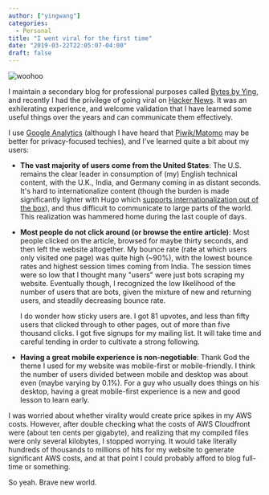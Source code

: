 ```yaml
---
author: ["yingwang"]
categories:
  - Personal
title: "I went viral for the first time"
date: "2019-03-22T22:05:07-04:00"
draft: false
---
```


![woohoo](/img/posts/2019/03/22/i_went_viral_1.png)

I maintain a secondary blog for professional purposes called [Bytes by
Ying](https://bytes.yingw787.com), and recently I had the privilege of going
viral on [Hacker News](https://news.ycombinator.com). It was an exhilerating
experience, and welcome validation that I have learned some useful things over
the years and can communicate them effectively.

I use [Google Analytics](https://marketingplatform.google.com/about/analytics/)
(although I have heard that [Piwik/Matomo](https://matomo.org/) may be better
for privacy-focused techies), and I've learned quite a bit about my users:

- **The vast majority of users come from the United States**: The U.S. remains
  the clear leader in consumption of (my) English technical content, with the
  U.K., India, and Germany coming in as distant seconds. It's hard to
  internationalize content (though the burden is made significantly lighter
  with Hugo which [supports internationalization out of the
  box](https://gohugo.io/content-management/multilingual/)), and thus
  difficult to communicate to large parts of the world. This realization was
  hammered home during the last couple of days.

- **Most people do not click around (or browse the entire article)**: Most
  people clicked on the article, browsed for maybe thirty seconds, and then
  left the website altogether. My bounce rate (rate at which users only
  visited one page) was quite high (~90%), with the lowest bounce rates and
  highest session times coming from India. The session times were so low that
  I thought many "users" were just bots scraping my website. Eventually
  though, I recognized the low likelihood of the number of users that are
  bots, given the mixture of new and returning users, and steadily decreasing
  bounce rate.

  I do wonder how sticky users are. I got 81 upvotes, and less than fifty
  users that clicked through to other pages, out of more than five thousand
  clicks. I got five signups for my mailing list. It will take time and
  careful tending in order to cultivate a strong following.

- **Having a great mobile experience is non-negotiable**: Thank God the theme
  I used for my website was mobile-first or mobile-friendly. I think the
  number of users divided between mobile and desktop was about even (maybe
  varying by 0.1%). For a guy who usually does things on his desktop, having a
  great mobile-first experience is a new and good lesson to learn early.

I was worried about whether virality would create price spikes in my AWS costs.
However, after double checking what the costs of AWS Cloudfront were (about ten
cents per gigabyte), and realizing that my compiled files were only several
kilobytes, I stopped worrying. It would take literally hundreds of thousands to
millions of hits for my website to generate significant AWS costs, and at that
point I could probably afford to blog full-time or something.

So yeah. Brave new world.
